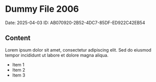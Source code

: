 # Dummy File 2006

Date: 2025-04-03
ID: AB070920-2B52-4DC7-85DF-ED922C42EB54

## Content

Lorem ipsum dolor sit amet, consectetur adipiscing elit.
Sed do eiusmod tempor incididunt ut labore et dolore magna aliqua.

* Item 1
* Item 2
* Item 3


